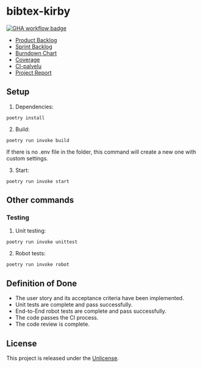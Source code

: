 # bibtex-kirby
[![GHA workflow badge](https://github.com/Uxusino/bibtex-kirby/workflows/CI/badge.svg)](https://github.com/Uxusino/bibtex-kirby/actions)

* [Product Backlog](https://docs.google.com/spreadsheets/d/1cU50iwuRWAjs2o86rISFNLVATdS2hZPp1eciziTLBD8/edit?gid=0#gid=0)
* [Sprint Backlog](https://github.com/users/Uxusino/projects/3/views/1)
* [Burndown Chart](https://docs.google.com/spreadsheets/d/1cU50iwuRWAjs2o86rISFNLVATdS2hZPp1eciziTLBD8/edit?gid=334129755#gid=334129755)
* [Coverage](https://github.com/Uxusino/bibtex-kirby/blob/main/src/tests/coverage_ss_sprint4.jpg)
* [CI-palvelu](https://github.com/Uxusino/bibtex-kirby/actions)
* [Project Report](https://github.com/Uxusino/bibtex-kirby/blob/main/RAPORTTI.md)

## Setup

1. Dependencies:

```
poetry install
```

2. Build:

```
poetry run invoke build
```

If there is no .env file in the folder, this command will create a new one with custom settings.

3. Start:

```
poetry run invoke start
```

## Other commands

### Testing

1. Unit testing:

```
poetry run invoke unittest
```

2. Robot tests:

```
poetry run invoke robot
```

## Definition of Done
- The user story and its acceptance criteria have been implemented.
- Unit tests are complete and pass successfully.
- End-to-End robot tests are complete and pass successfully.
- The code passes the CI process.
- The code review is complete.

## License

This project is released under the [Unlicense](LICENSE).
